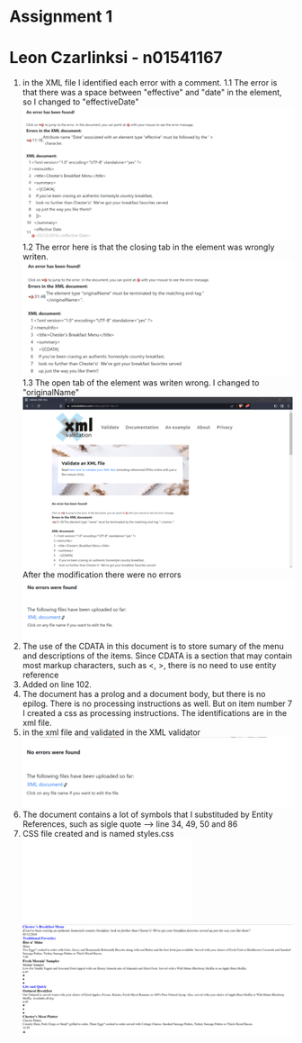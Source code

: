 # Assignment 1
# Leon Czarlinksi - n01541167

1. in the XML file I identified each error with a comment. 
    1.1 The error is that there was a space between "effective" and "date" in the element, so I changed to "effectiveDate" 
    ![image info](../assignments/error_1.png)
    1.2 The error here is that the closing tab in the element was wrongly writen.
    ![image info](../assignments/error_2.png)
    1.3 The open tab of the element was writen wrong. I changed to "originalName"
    ![image info](../assignments/error_3.png)
    After the modification there were no errors 
    ![image info](../assignments/noerror.png) 
2. The use of the CDATA in this document is to store sumary of the menu and descriptions of the items. Since CDATA is a section that may contain most markup characters, such as <, >, there is no need to use entity reference
3. Added on line 102.
4. The document has a prolog and a document body, but there is no epilog. There is no processing instructions as well. But on item number 7 I created a css as processing instructions. The identifications are in the xml file.
5. in the xml file and validated in the XML validator
    ![image info](../assignments/finalValidation.png)
6. The document contains a lot of symbols that I substituded by Entity References, such as sigle quote --> line 34, 49, 50 and 86
7. CSS file created and is named styles.css
    ![style info](../assignments/styles.css)
    ![image info](../assignments/styles.png)